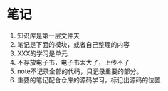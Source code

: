 # 笔记

1. 知识库是第一层文件夹
2. 笔记是下面的模块，或者自己整理的内容
3. XXX的学习是单元
4. 不存放电子书，电子书太大了，上传不了
5. note不记录全部的代码，只记录重要的部分。
6. 重要的笔记配合仓库的源码学习，标记出源码的位置